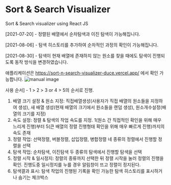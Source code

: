 # Sort & Search Visualizer
Sort & Search visualizer using React JS

[2021-07-20] - 정렬된 배열에서 순차탐색과 이진 탐색이 가능해집니다.

[2021-08-06] - 탐색 히스토리를 추가하여 순차적인 과정의 확인이 가능해집니다.

[2021-08-30] - 탐색이 현재 배열에 존재하지 않는 원소를 찾을 때에도 탐색이 진행되도록 동작 방식을 변경하였습니다.

애플리케이션은 https://sort-n-search-visualizer-duce.vercel.app/ 에서 확인 가능합니다.
![manual image](https://user-images.githubusercontent.com/55838882/132001903-41421880-29af-427c-96f1-d3ae30f1189a.PNG)

사용 순서] - 1 > 2 > 3 or 4 > 5의 순서로 진행.
1. 배열 크기 설정 & 원소 지정: 직접배열생성(사용자가 직접 배열의 원소들을 지정하여 생성), 새 배열 생성(현재 배열의 크기에서 원소들을 랜덤 생성), 원소개수설정(배열의 크기를 지정)
2. 속도 설정: 정렬 & 탐색의 작업 속도를 지정. 1(원소 간 직접적인 확인을 위해 매우 느리게 진행)부터 5(큰 배열의 정렬 진행형태 확인을 위해 매우 빠르게 진행)까지의 속도 존재
3. 정렬 작업: 선택정렬, 버블정렬, 삽입정렬, 병합정렬 네 종류의 정렬에서 진행할 정렬을 선택
4. 탐색 작업: 순차탐색, 이진탐색 두 종류의 탐색에서 진행할 탐색을 선택
5. 정렬 시작 & 일시정지: 정렬의 종류까지 선택한 뒤 정렬 시작을 눌러 정렬의 진행을 확인. 진행도중 일시정지를 누를 경우 알림창이 뜨고 정렬이 정지된다.
6. 탐색결과 표시: 탐색 작업의 진행된 기록을 확인 가능한 탐색 히스토리를 표시하거나 숨기는 체크박스
